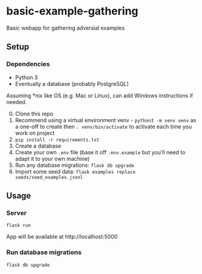 # basic-example-gathering
Basic webapp for gathering adversial examples

## Setup

### Dependencies

* Python 3
* Eventually a database (probably PostgreSQL)

Assuming *nix like OS (e.g. Mac or Linux), can add Windows instructions if needed.

0. Clone this repo
1. Recommend using a virtual environment venv - `python3 -m venv venv` as a one-off to create then `. venv/bin/activate` to activate each time you work on project
2. `pip install -r requirements.txt`
3. Create a database
4. Create your own `.env` file (base it off `.env.example` but you'll need to adapt it to your own machine)
5. Run any database migrations: `flask db upgrade`
6. Import some seed data: `flask examples replace seeds/seed_examples.jsonl`

## Usage

### Server

`flask run`

App will be available at http://localhost:5000

### Run database migrations

`flask db upgrade`
